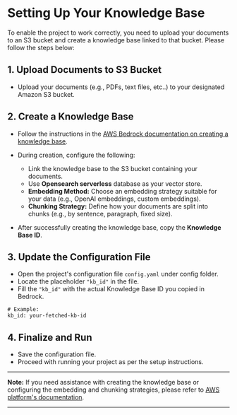 # Setting Up Your Knowledge Base

To enable the project to work correctly, you need to upload your documents to an S3 bucket and create a knowledge base linked to that bucket. Please follow the steps below:

## 1. Upload Documents to S3 Bucket

- Upload your documents (e.g., PDFs, text files, etc..) to your designated Amazon S3 bucket.

## 2. Create a Knowledge Base

- Follow the instructions in the [AWS Bedrock documentation on creating a knowledge base](https://docs.aws.amazon.com/bedrock/latest/userguide/knowledge-base-create.html).

- During creation, configure the following:
    - Link the knowledge base to the S3 bucket containing your documents.
    - Use **Opensearch serverless** database as your vector store.
    - **Embedding Method:** Choose an embedding strategy suitable for your data (e.g., OpenAI embeddings, custom embeddings).
    - **Chunking Strategy:** Define how your documents are split into chunks (e.g., by sentence, paragraph, fixed size).

- After successfully creating the knowledge base, copy the **Knowledge Base ID**.

## 3. Update the Configuration File

- Open the project's configuration file `config.yaml` under config folder.
- Locate the placeholder `"kb_id"` in the file.
- Fill the `"kb_id"` with the actual Knowledge Base ID you copied in Bedrock.

```plaintext
# Example:
kb_id: your-fetched-kb-id
```

## 4. Finalize and Run

- Save the configuration file.
- Proceed with running your project as per the setup instructions.

---

**Note:** If you need assistance with creating the knowledge base or configuring the embedding and chunking strategies, please refer to [AWS platform's documentation](https://docs.aws.amazon.com/bedrock/latest/userguide/knowledge-base-build.html).

---